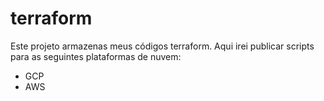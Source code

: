 # terraform

Este projeto armazenas meus códigos terraform. Aqui irei publicar scripts para as seguintes plataformas de nuvem:

- GCP
- AWS


